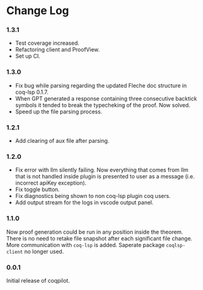 # Change Log

### 1.3.1
- Test coverage increased.
- Refactoring client and ProofView.  
- Set up CI. 

### 1.3.0
- Fix bug while parsing regarding the updated Fleche doc structure in coq-lsp 0.1.7.
- When GPT generated a response containing three consecutive backtick symbols it tended to 
break the typecheking of the proof. Now solved. 
- Speed up the file parsing process. 

### 1.2.1
- Add clearing of aux file after parsing. 

### 1.2.0
- Fix error with llm silently failing. Now everything that comes from llm that is not handled inside plugin is presented to user as a message (i.e. incorrect apiKey exception). 
- Fix toggle button.
- Fix diagnostics being shown to non coq-lsp plugin coq users. 
- Add output stream for the logs in vscode output panel.

### 1.1.0

Now proof generation could be run in any position inside the theorem. There is no need to retake file snapshot after each significant file change. 
More communication with `coq-lsp` is added. Saperate package `coqlsp-client` no longer used.

### 0.0.1

Initial release of coqpilot. 
